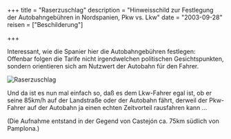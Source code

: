 +++
title 		= "Raserzuschlag"
description = "Hinweisschild zur Festlegung der Autobahngebühren in Nordspanien, Pkw vs. Lkw"
date 		= "2003-09-28"
reisen 		= ["Beschilderung"]

+++

Interessant, wie die Spanier hier die Autobahngebühren festlegen:   
Offenbar folgen die Tarife nicht irgendwelchen politischen Gesichtspunkten, sondern orientieren sich am Nutzwert der Autobahn für den Fahrer.<!--more-->

![Raserzuschlag](/bilder/2003-09/2003_10FM26.jpg)
 
 Und da ist es nun mal einfach so, daß es dem Lkw-Fahrer egal ist, ob er seine 85km/h auf der Landstraße oder der Autobahn fährt, derweil der Pkw-Fahrer auf der Autobahn ja einen echten Zeitvorteil rausfahren kann ...
 
(Die Aufnahme entstand in der Gegend von Castejón ca. 75km südlich von Pamplona.)
